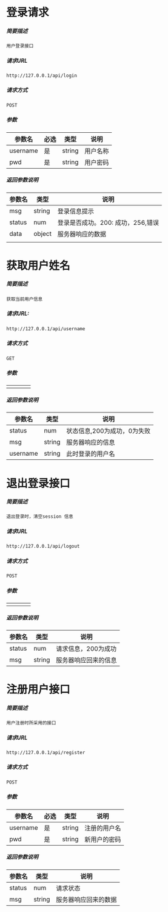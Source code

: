 

# 登录请求

##### 简要描述	

```cmd
用户登录接口	
```

##### 请求URL

```cmd
http://127.0.0.1/api/login
```

##### 请求方式

```cmd
POST
```

##### 参数

| 参数名   | 必选 | 类型   | 说明     |
| -------- | ---- | ------ | -------- |
| username | 是   | string | 用户名称 |
| pwd      | 是   | string | 用户密码 |

##### 返回参数说明

| 参数名 | 类型   | 说明                              |
| ------ | ------ | --------------------------------- |
| msg    | string | 登录信息提示                      |
| status | num    | 登录是否成功。200: 成功，256,错误 |
| data   | object | 服务器响应的数据                  |
|        |        |                                   |



# 获取用户姓名

##### 简要描述

```cmd
获取当前用户信息
```

##### 请求URL:

```cmd
http://127.0.0.1/api/username
```

##### 请求方式

```cmd
GET
```

##### 参数

|      |      |      |      |
| ---- | ---- | ---- | ---- |
|      |      |      |      |

##### 返回参数说明

| 参数名   | 类型   | 说明                        |
| -------- | ------ | --------------------------- |
| status   | num    | 状态信息,200为成功，0为失败 |
| msg      | string | 服务器响应的信息            |
| username | string | 此时登录的用户名            |





# 退出登录接口

##### 简要描述

```cmd
退出登录时，清空session 信息
```

##### 请求URL

```cmd
http://127.0.0.1/api/logout
```

##### 请求方式

```cmd
POST
```

##### 参数

|      |      |      |      |
| ---- | ---- | ---- | ---- |
|      |      |      |      |

##### 返回参数说明

| 参数名 | 类型   | 说明                 |
| ------ | ------ | -------------------- |
| status | num    | 请求信息，200为成功  |
| msg    | string | 服务器响应回来的信息 |

# 注册用户接口

##### 简要描述

```cmd
用户注册时所采用的接口
```

##### 请求URL

```cmd
http://127.0.0.1/api/register
```

##### 请求方式

```cmd
POST
```

##### 参数

| 参数名   | 必选 | 类型   | 说明         |
| -------- | ---- | ------ | ------------ |
| username | 是   | string | 注册的用户名 |
| pwd      | 是   | string | 新用户的密码 |

##### 返回参数说明

| 参数名 | 类型   | 说明                 |
| ------ | ------ | -------------------- |
| status | num    | 请求状态             |
| msg    | string | 服务器响应回来的数据 |

